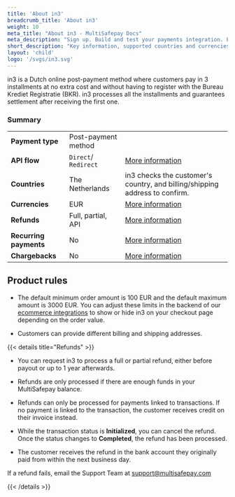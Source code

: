 ```yaml
---
title: 'About in3'
breadcrumb_title: 'About in3'
weight: 10
meta_title: "About in3 - MultiSafepay Docs"
meta_description: "Sign up. Build and test your payments integration. Explore our products and services. Use our API Reference, SDKs, and wrappers. Get support."
short_description: "Key information, supported countries and currencies, product rules"
layout: 'child'
logo: '/svgs/in3.svg'
---
```


in3 is a Dutch online post-payment method where customers pay in 3 installments at no extra cost and without having to register with the Bureau Krediet Registratie (BKR). in3 processes all the installments and guarantees settlement after receiving the first one. 

### Summary

|   |   |   |
|---|---|---|
| **Payment type**   | Post-payment method  | |
| **API flow**  | `Direct`/ `Redirect` | [More information](/developer/api/difference-between-direct-and-redirect) |
| **Countries**  | The Netherlands  | in3 checks the customer's country, and billing/shipping address to confirm. |
| **Currencies**  | EUR | [More information](/faq/general/supported-currencies) | 
| **Refunds**  | Full, partial, API  | [More information](/payments/refunds-and-chargebacks/refunds/) | 
| **Recurring payments**  | No | [More information](/payments/about/recurring-payments/)  |
| **Chargebacks**  | No | [More information](/faq/chargebacks)  |

## Product rules

- The default minimum order amount is 100 EUR and the default maximum amount is 3000 EUR. You can adjust these limits in the backend of our [ecommerce integrations](/payments/integrations/ecommerce-platforms/) to show or hide in3 on your checkout page depending on the order value.

- Customers can provide different billing and shipping addresses.

{{< details title="Refunds" >}}

- You can request in3 to process a full or partial refund, either before payout or up to 1&nbsp;year afterwards.

- Refunds are only processed if there are enough funds in your MultiSafepay balance.

- Refunds can only be processed for payments linked to transactions. If no payment is linked to the transaction, the customer receives credit on their invoice instead.

- While the transaction status is **Initialized**, you can cancel the refund. Once the status changes to **Completed**, the refund has been processed. 

- The customer receives the refund in the bank account they originally paid from within the next business day.

If a refund fails, email the Support Team at <support@multisafepay.com> 

{{< /details >}}
